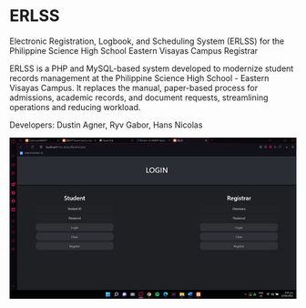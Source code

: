 # ERLSS
Electronic Registration, Logbook, and Scheduling System (ERLSS) for the Philippine Science High School Eastern Visayas Campus Registrar

ERLSS is a PHP and MySQL-based system developed to modernize student records management at the Philippine Science High School - Eastern Visayas Campus. It replaces the manual, paper-based process for admissions, academic records, and document requests, streamlining operations and reducing workload.

Developers: Dustin Agner, Ryv Gabor, Hans Nicolas

![Sample](Sample.png?raw=true)
